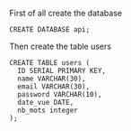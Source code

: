 First of all create the database 
``` 
CREATE DATABASE api; 
```

Then create the table users 

```
CREATE TABLE users (
  ID SERIAL PRIMARY KEY,
  name VARCHAR(30),
  email VARCHAR(30),
  password VARCHAR(10),
  date_vue DATE,
  nb_mots integer
);
```